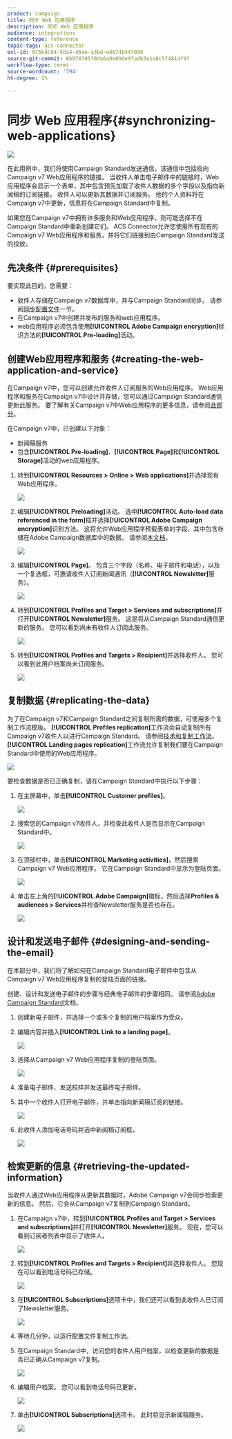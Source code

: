 ```yaml
---
product: campaign
title: 同步 Web 应用程序
description: 同步 Web 应用程序
audience: integrations
content-type: reference
topic-tags: acs-connector
exl-id: 975bdc94-5da4-45ae-a3bd-e8674b447098
source-git-commit: 8b970705f0da6a9e09de9fadb3e1a8c5f4814f9f
workflow-type: tm+mt
source-wordcount: '794'
ht-degree: 1%

---
```


# 同步 Web 应用程序{#synchronizing-web-applications}

![](../../assets/v7-only.svg)

在此用例中，我们将使用Campaign Standard发送通信，该通信中包括指向Campaign v7 Web应用程序的链接。 当收件人单击电子邮件中的链接时，Web应用程序会显示一个表单，其中包含预先加载了收件人数据的多个字段以及指向新闻稿的订阅链接。 收件人可以更新其数据并订阅服务。 他的个人资料将在Campaign v7中更新，信息将在Campaign Standard中复制。

如果您在Campaign v7中拥有许多服务和Web应用程序，则可能选择不在Campaign Standard中重新创建它们。 ACS Connector允许您使用所有现有的Campaign v7 Web应用程序和服务，并将它们链接到由Campaign Standard发送的投放。

## 先决条件 {#prerequisites}

要实现此目的，您需要：

* 收件人存储在Campaign v7数据库中，并与Campaign Standard同步。 请参阅[同步配置文件](../../integrations/using/synchronizing-profiles.md)一节。
* 在Campaign v7中创建并发布的服务和web应用程序。
* web应用程序必须包含使用&#x200B;**[!UICONTROL Adobe Campaign encryption]**&#x200B;标识方法的&#x200B;**[!UICONTROL Pre-loading]**&#x200B;活动。

## 创建Web应用程序和服务 {#creating-the-web-application-and-service}

在Campaign v7中，您可以创建允许收件人订阅服务的Web应用程序。 Web应用程序和服务在Campaign v7中设计并存储，您可以通过Campaign Standard通信更新此服务。 要了解有关Campaign v7中Web应用程序的更多信息，请参阅[此部分](../../web/using/adding-fields-to-a-web-form.md#subscription-checkboxes)。

在Campaign v7中，已创建以下对象：

* 新闻稿服务
* 包含&#x200B;**[!UICONTROL Pre-loading]**、**[!UICONTROL Page]**&#x200B;和&#x200B;**[!UICONTROL Storage]**&#x200B;活动的web应用程序。

1. 转到&#x200B;**[!UICONTROL Resources > Online > Web applications]**&#x200B;并选择现有Web应用程序。

   ![](assets/acs_connect_lp_2.png)

1. 编辑&#x200B;**[!UICONTROL Preloading]**&#x200B;活动。 选中&#x200B;**[!UICONTROL Auto-load data referenced in the form]**&#x200B;框并选择&#x200B;**[!UICONTROL Adobe Campaign encryption]**&#x200B;识别方法。 这将允许Web应用程序预载表单的字段，其中包含存储在Adobe Campaign数据库中的数据。 请参阅[本文档](../../web/using/publishing-a-web-form.md#pre-loading-the-form-data)。

   ![](assets/acs_connect_lp_4.png)

1. 编辑&#x200B;**[!UICONTROL Page]**。 包含三个字段（名称、电子邮件和电话），以及一个复选框，可邀请收件人订阅新闻通讯（**[!UICONTROL Newsletter]**&#x200B;服务）。

   ![](assets/acs_connect_lp_3.png)

1. 转到&#x200B;**[!UICONTROL Profiles and Target > Services and subscriptions]**&#x200B;并打开&#x200B;**[!UICONTROL Newsletter]**&#x200B;服务。 这是将从Campaign Standard通信更新的服务。 您可以看到尚未有收件人订阅此服务。

   ![](assets/acs_connect_lp_5.png)

1. 转到&#x200B;**[!UICONTROL Profiles and Targets > Recipient]**&#x200B;并选择收件人。 您可以看到此用户档案尚未订阅服务。

   ![](assets/acs_connect_lp_6.png)

## 复制数据 {#replicating-the-data}

为了在Campaign v7和Campaign Standard之间复制所需的数据，可使用多个复制工作流模板。 **[!UICONTROL Profiles replication]**&#x200B;工作流会自动复制所有Campaign v7收件人以进行Campaign Standard。 请参阅[技术和复制工作流](../../integrations/using/acs-connector-principles-and-data-cycle.md#technical-and-replication-workflows)。 **[!UICONTROL Landing pages replication]**&#x200B;工作流允许复制我们要在Campaign Standard中使用的Web应用程序。

![](assets/acs_connect_lp_1.png)

要检查数据是否已正确复制，请在Campaign Standard中执行以下步骤：

1. 在主屏幕中，单击&#x200B;**[!UICONTROL Customer profiles]**。

   ![](assets/acs_connect_lp_7.png)

1. 搜索您的Campaign v7收件人，并检查此收件人是否显示在Campaign Standard中。

   ![](assets/acs_connect_lp_8.png)

1. 在顶部栏中，单击&#x200B;**[!UICONTROL Marketing activities]**，然后搜索Campaign v7 Web应用程序。 它在Campaign Standard中显示为登陆页面。

   ![](assets/acs_connect_lp_9.png)

1. 单击左上角的&#x200B;**[!UICONTROL Adobe Campaign]**&#x200B;徽标，然后选择&#x200B;**Profiles &amp; audiences > Services**&#x200B;并检查Newsletter服务是否也存在。

   ![](assets/acs_connect_lp_10.png)

## 设计和发送电子邮件 {#designing-and-sending-the-email}

在本部分中，我们将了解如何在Campaign Standard电子邮件中包含从Campaign v7 Web应用程序复制的登陆页面的链接。

创建、设计和发送电子邮件的步骤与经典电子邮件的步骤相同。 请参阅[Adobe Campaign Standard](https://experienceleague.adobe.com/docs/campaign-standard.html?lang=zh-Hans)文档。

1. 创建新电子邮件，并选择一个或多个复制的用户档案作为受众。
1. 编辑内容并插入&#x200B;**[!UICONTROL Link to a landing page]**。

   ![](assets/acs_connect_lp_12.png)

1. 选择从Campaign v7 Web应用程序复制的登陆页面。

   ![](assets/acs_connect_lp_13.png)

1. 准备电子邮件、发送校样并发送最终电子邮件。
1. 其中一个收件人打开电子邮件，并单击指向新闻稿订阅的链接。

   ![](assets/acs_connect_lp_14.png)

1. 此收件人添加电话号码并选中新闻稿订阅框。

   ![](assets/acs_connect_lp_15.png)

## 检索更新的信息 {#retrieving-the-updated-information}

当收件人通过Web应用程序从更新其数据时，Adobe Campaign v7会同步检索更新的信息。 然后，它会从Campaign v7复制到Campaign Standard。

1. 在Campaign v7中，转到&#x200B;**[!UICONTROL Profiles and Target > Services and subscriptions]**&#x200B;并打开&#x200B;**[!UICONTROL Newsletter]**&#x200B;服务。 现在，您可以看到订阅者列表中显示了收件人。

   ![](assets/acs_connect_lp_16.png)

1. 转到&#x200B;**[!UICONTROL Profiles and Targets > Recipient]**&#x200B;并选择收件人。 您现在可以看到电话号码已存储。

   ![](assets/acs_connect_lp_17.png)

1. 在&#x200B;**[!UICONTROL Subscriptions]**&#x200B;选项卡中，我们还可以看到此收件人已订阅了Newsletter服务。

   ![](assets/acs_connect_lp_18.png)

1. 等待几分钟，以运行配置文件复制工作流。
1. 在Campaign Standard中，访问您的收件人用户档案，以检查更新的数据是否已正确从Campaign v7复制。

   ![](assets/acs_connect_lp_19.png)

1. 编辑用户档案。 您可以看到电话号码已更新。

   ![](assets/acs_connect_lp_20.png)

1. 单击&#x200B;**[!UICONTROL Subscriptions]**&#x200B;选项卡。 此时将显示新闻稿服务。

   ![](assets/acs_connect_lp_21.png)
